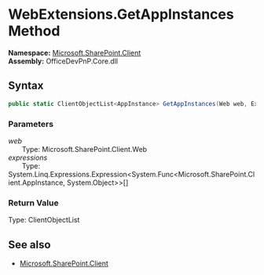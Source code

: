# WebExtensions.GetAppInstances Method  
  

**Namespace:** [Microsoft.SharePoint.Client](Microsoft.SharePoint.Client.md)  
**Assembly:** OfficeDevPnP.Core.dll  
## Syntax
```C#
public static ClientObjectList<AppInstance> GetAppInstances(Web web, Expression<Func<AppInstance, Object>>[] expressions)
```
### Parameters
*web*  
&emsp;&emsp;Type: Microsoft.SharePoint.Client.Web  
*expressions*  
&emsp;&emsp;Type: System.Linq.Expressions.Expression<System.Func<Microsoft.SharePoint.Client.AppInstance, System.Object>>[]  
### Return Value
Type: ClientObjectList<AppInstance>  

## See also
- [Microsoft.SharePoint.Client](Microsoft.SharePoint.Client.md)
